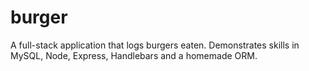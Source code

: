 # burger
A full-stack application that logs burgers eaten.  Demonstrates skills in MySQL, Node, Express, Handlebars and a homemade ORM. 
